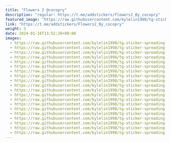 ```yaml
---
title: "Flowers 2 @cocopry"
description: "regular: https://t.me/addstickers/Flowers2_By_cocopry"
featured_image: "https://raw.githubusercontent.com/kylelin1998/tg-sticker-spreading-worldwide-images/main/img/efbcad1f-9cc1-40ca-8963-b9c67e28766a.jpg"
link: "https://t.me/addstickers/Flowers2_By_cocopry"
weight: 3
date: 2024-01-16T13:52:28+08:00
images:
  - https://raw.githubusercontent.com/kylelin1998/tg-sticker-spreading-worldwide-images/main/img/efbcad1f-9cc1-40ca-8963-b9c67e28766a.jpg
  - https://raw.githubusercontent.com/kylelin1998/tg-sticker-spreading-worldwide-images/main/img/348e4b71-0511-4087-82fe-c24f70231ef8.jpg
  - https://raw.githubusercontent.com/kylelin1998/tg-sticker-spreading-worldwide-images/main/img/bbb83dd4-fdea-4d39-84b6-a19d226a0a3f.jpg
  - https://raw.githubusercontent.com/kylelin1998/tg-sticker-spreading-worldwide-images/main/img/a1fd1228-b34b-488f-9636-41786d333df6.jpg
  - https://raw.githubusercontent.com/kylelin1998/tg-sticker-spreading-worldwide-images/main/img/f094b1b0-3346-4696-a169-8f01f3d13231.jpg
  - https://raw.githubusercontent.com/kylelin1998/tg-sticker-spreading-worldwide-images/main/img/5bb6dee0-5848-43b2-9232-1c1c01864bd5.jpg
  - https://raw.githubusercontent.com/kylelin1998/tg-sticker-spreading-worldwide-images/main/img/8af2b757-6a4f-464a-b425-07b092ef42c1.jpg
  - https://raw.githubusercontent.com/kylelin1998/tg-sticker-spreading-worldwide-images/main/img/23ae3575-853b-4520-9108-d66e5952a448.jpg
  - https://raw.githubusercontent.com/kylelin1998/tg-sticker-spreading-worldwide-images/main/img/018b2d73-0099-4227-b978-d068f69415af.jpg
  - https://raw.githubusercontent.com/kylelin1998/tg-sticker-spreading-worldwide-images/main/img/6ac9b4f5-ce44-4ab3-a691-038c96a18989.jpg
  - https://raw.githubusercontent.com/kylelin1998/tg-sticker-spreading-worldwide-images/main/img/74cfc750-f867-4185-a495-a75a7d8b1264.jpg
  - https://raw.githubusercontent.com/kylelin1998/tg-sticker-spreading-worldwide-images/main/img/ab545b74-8070-4fb3-bae7-bdd185ff7935.jpg
  - https://raw.githubusercontent.com/kylelin1998/tg-sticker-spreading-worldwide-images/main/img/2b64dea8-e2fe-4c16-bf75-cd9532f51fb9.jpg
  - https://raw.githubusercontent.com/kylelin1998/tg-sticker-spreading-worldwide-images/main/img/1b0e5e10-ea16-4940-824e-47d175bde8f6.jpg
  - https://raw.githubusercontent.com/kylelin1998/tg-sticker-spreading-worldwide-images/main/img/4b92124f-01ce-4dae-88f4-41dd35464f10.jpg
  - https://raw.githubusercontent.com/kylelin1998/tg-sticker-spreading-worldwide-images/main/img/4bdf3e66-9040-4fe1-b66a-c9b32cc865c8.jpg
  - https://raw.githubusercontent.com/kylelin1998/tg-sticker-spreading-worldwide-images/main/img/71473acb-75f8-4757-983a-02f814ef3870.jpg
  - https://raw.githubusercontent.com/kylelin1998/tg-sticker-spreading-worldwide-images/main/img/d7dd1c99-29ee-4458-8e9f-c695203f3c60.jpg
  - https://raw.githubusercontent.com/kylelin1998/tg-sticker-spreading-worldwide-images/main/img/101c952d-d908-4c7f-9a14-c19b9dd1e47f.jpg
  - https://raw.githubusercontent.com/kylelin1998/tg-sticker-spreading-worldwide-images/main/img/94f67c40-9da0-48df-8657-76a0346c8dbd.jpg
---
```

